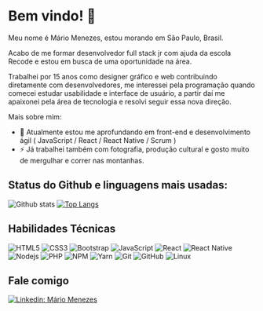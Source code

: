 # Bem vindo! 👋

Meu nome é Mário Menezes, estou morando em São Paulo, Brasil.

Acabo de me formar desenvolvedor full stack jr com ajuda da escola Recode e estou em busca de uma oportunidade na área.

Trabalhei por 15 anos como designer gráfico e web contribuindo diretamente com desenvolvedores, me interessei pela programação quando comecei estudar usabilidade e interface de usuário, a partir daí me apaixonei pela área de tecnologia e resolvi seguir essa nova direção. 

Mais sobre mim:

- 🌱 Atualmente estou me aprofundando em front-end e desenvolvimento ágil ( JavaScript / React / React Native / Scrum )
- ⚡ Já trabalhei também com fotografia, produção cultural e gosto muito de mergulhar e correr nas montanhas.

## Status do Github e linguagens mais usadas:

![Github stats](https://github-readme-stats.vercel.app/api?username=menezesmario&hide=issues&theme=chartreuse-dark&show_icons=true&hide_border=false&count_private=true&include_all_commits=true&line_height=24.5)
[![Top Langs](https://github-readme-stats.vercel.app/api/top-langs/?username=menezesmario&layout=compact&theme=chartreuse-dark&langs_count=10)](https://github.com/menezesmario/github-readme-stats)

## Habilidades Técnicas

![HTML5](https://img.shields.io/badge/-HTML5-E34F26?style=flat-square&logo=html5&logoColor=white)
![CSS3](https://img.shields.io/badge/-CSS3-1572B6?style=flat-square&logo=css3)
![Bootstrap](https://img.shields.io/badge/-Bootstrap-563D7C?style=flat-square&logo=bootstrap)
![JavaScript](https://img.shields.io/badge/-JavaScript-black?style=flat-square&logo=javascript)
![React](https://img.shields.io/badge/-React-black?style=flat-square&logo=react)
![React Native](https://img.shields.io/badge/-React%20Native-45b8d8?style=flat-square&logo=react&logoColor=white)
![Nodejs](https://img.shields.io/badge/NodeJs-339933.svg?logo=node.js&logoColor=white)
![PHP](https://img.shields.io/badge/-PHP-8892BF?style=flat-square&logo=php&logoColor=white)
![NPM](https://img.shields.io/badge/NPM-CB3837.svg?logo=npm)
![Yarn](https://img.shields.io/badge/Yarn-2C8EBB.svg?logo=yarn&logoColor=white)
![Git](https://img.shields.io/badge/-Git-black?style=flat-square&logo=git)
![GitHub](https://img.shields.io/badge/-GitHub-181717?style=flat-square&logo=github)
![Linux](https://img.shields.io/badge/-Linux-16C60C?style=flat-square&logo=linux&logoColor=white)



## Fale comigo

[![Linkedin: Mário Menezes](https://img.shields.io/badge/-MárioMenezes-blue?style=flat-square&logo=Linkedin&logoColor=white&link=https://www.linkedin.com/in/menezesmario/)](https://www.linkedin.com/in/menezesmario/)


